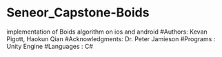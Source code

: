 # Seneor_Capstone-Boids
implementation of Boids algorithm on ios and android
#Authors: Kevan Pigott, Haokun Qian
#Acknowledgments: Dr. Peter Jamieson 
#Programs : Unity Engine
#Languages : C#

